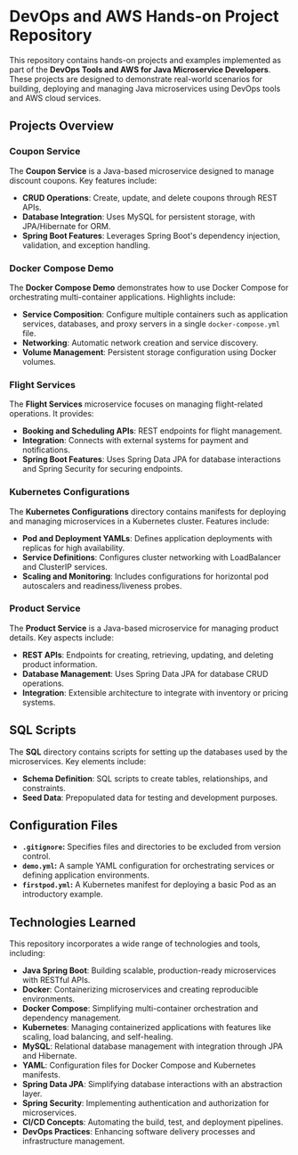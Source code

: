 # DevOps and AWS Hands-on Project Repository

This repository contains hands-on projects and examples implemented as part of the **DevOps Tools and AWS for Java Microservice Developers**. 
These projects are designed to demonstrate real-world scenarios for building, deploying and managing Java microservices using DevOps tools and AWS cloud services.

## Projects Overview

### Coupon Service
The **Coupon Service** is a Java-based microservice designed to manage discount coupons. Key features include:
- **CRUD Operations**: Create, update, and delete coupons through REST APIs.
- **Database Integration**: Uses MySQL for persistent storage, with JPA/Hibernate for ORM.
- **Spring Boot Features**: Leverages Spring Boot's dependency injection, validation, and exception handling.

### Docker Compose Demo
The **Docker Compose Demo** demonstrates how to use Docker Compose for orchestrating multi-container applications. Highlights include:
- **Service Composition**: Configure multiple containers such as application services, databases, and proxy servers in a single `docker-compose.yml` file.
- **Networking**: Automatic network creation and service discovery.
- **Volume Management**: Persistent storage configuration using Docker volumes.

### Flight Services
The **Flight Services** microservice focuses on managing flight-related operations. It provides:
- **Booking and Scheduling APIs**: REST endpoints for flight management.
- **Integration**: Connects with external systems for payment and notifications.
- **Spring Boot Features**: Uses Spring Data JPA for database interactions and Spring Security for securing endpoints.

### Kubernetes Configurations
The **Kubernetes Configurations** directory contains manifests for deploying and managing microservices in a Kubernetes cluster. Features include:
- **Pod and Deployment YAMLs**: Defines application deployments with replicas for high availability.
- **Service Definitions**: Configures cluster networking with LoadBalancer and ClusterIP services.
- **Scaling and Monitoring**: Includes configurations for horizontal pod autoscalers and readiness/liveness probes.

### Product Service
The **Product Service** is a Java-based microservice for managing product details. Key aspects include:
- **REST APIs**: Endpoints for creating, retrieving, updating, and deleting product information.
- **Database Management**: Uses Spring Data JPA for database CRUD operations.
- **Integration**: Extensible architecture to integrate with inventory or pricing systems.

## SQL Scripts
The **SQL** directory contains scripts for setting up the databases used by the microservices. Key elements include:
- **Schema Definition**: SQL scripts to create tables, relationships, and constraints.
- **Seed Data**: Prepopulated data for testing and development purposes.

## Configuration Files
- **`.gitignore`:** Specifies files and directories to be excluded from version control.
- **`demo.yml`:** A sample YAML configuration for orchestrating services or defining application environments.
- **`firstpod.yml`:** A Kubernetes manifest for deploying a basic Pod as an introductory example.

## Technologies Learned
This repository incorporates a wide range of technologies and tools, including:

- **Java Spring Boot**: Building scalable, production-ready microservices with RESTful APIs.
- **Docker**: Containerizing microservices and creating reproducible environments.
- **Docker Compose**: Simplifying multi-container orchestration and dependency management.
- **Kubernetes**: Managing containerized applications with features like scaling, load balancing, and self-healing.
- **MySQL**: Relational database management with integration through JPA and Hibernate.
- **YAML**: Configuration files for Docker Compose and Kubernetes manifests.
- **Spring Data JPA**: Simplifying database interactions with an abstraction layer.
- **Spring Security**: Implementing authentication and authorization for microservices.
- **CI/CD Concepts**: Automating the build, test, and deployment pipelines.
- **DevOps Practices**: Enhancing software delivery processes and infrastructure management.


